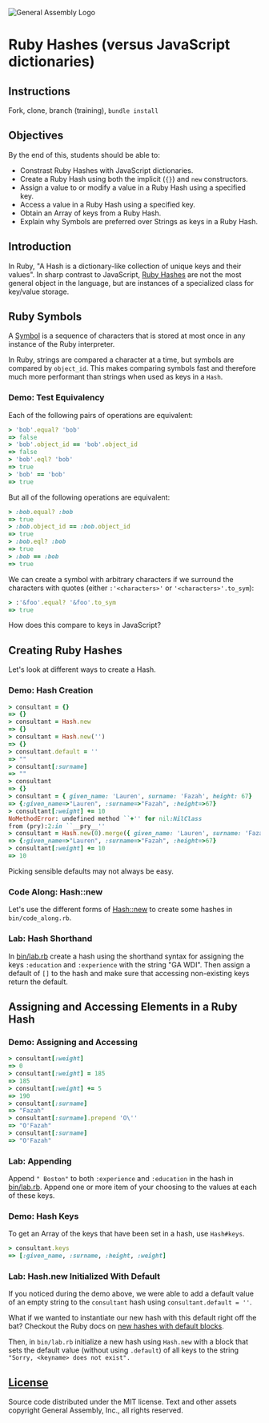 ![General Assembly Logo](http://i.imgur.com/ke8USTq.png)

# Ruby Hashes (versus JavaScript dictionaries)

## Instructions

Fork, clone, branch (training), `bundle install`

## Objectives

By the end of this, students should be able to:

-   Constrast Ruby Hashes with JavaScript dictionaries.
-   Create a Ruby Hash using both the implicit (`{}`) and `new` constructors.
-   Assign a value to or modify a value in a Ruby Hash using a specified key.
-   Access a value in a Ruby Hash using a specified key.
-   Obtain an Array of keys from a Ruby Hash.
-   Explain why Symbols are preferred over Strings as keys in a Ruby Hash.

## Introduction

In Ruby, "A Hash is a dictionary-like collection of unique keys and their
 values".  In sharp contrast to JavaScript,
[Ruby Hashes](http://ruby-doc.org/core-2.3.0/Hash.html) are not the most general
 object in the language, but are instances of a specialized class for key/value
 storage.

## Ruby Symbols

A [Symbol](http://ruby-doc.org/core-2.3.0/Symbol.html) is a sequence of
 characters that is stored at most once in any instance of the Ruby interpreter.

In Ruby, strings are compared a character at a time, but symbols are compared by
 `object_id`.  This makes comparing symbols fast and therefore much more
 performant than strings when used as keys in a `Hash`.

### Demo: Test Equivalency

Each of the following pairs of operations are equivalent:

```ruby
> 'bob'.equal? 'bob'
=> false
> 'bob'.object_id == 'bob'.object_id
=> false
> 'bob'.eql? 'bob'
=> true
> 'bob' == 'bob'
=> true
```

But all of the following operations are equivalent:

```ruby
> :bob.equal? :bob
=> true
> :bob.object_id == :bob.object_id
=> true
> :bob.eql? :bob
=> true
> :bob == :bob
=> true
```

We can create a symbol with arbitrary characters if we surround the characters
 with quotes (either `:'<characters>'` or `'<characters>'.to_sym`):

```ruby
> :'&foo'.equal? '&foo'.to_sym
=> true
```

How does this compare to keys in JavaScript?

## Creating Ruby Hashes

Let's look at different ways to create a Hash.

### Demo: Hash Creation

```ruby
> consultant = {}
=> {}
> consultant = Hash.new
=> {}
> consultant = Hash.new('')
=> {}
> consultant.default = ''
=> ""
> consultant[:surname]
=> ""
> consultant
=> {}
> consultant = { given_name: 'Lauren', surname: 'Fazah', height: 67}
=> {:given_name=>"Lauren", :surname=>"Fazah", :height=>67}
> consultant[:weight] += 10
NoMethodError: undefined method ``+'' for nil:NilClass
from (pry):2:in ``__pry__''
> consultant = Hash.new(0).merge({ given_name: 'Lauren', surname: 'Fazah', height: 67})
=> {:given_name=>"Lauren", :surname=>"Fazah", :height=>67}
> consultant[:weight] += 10
=> 10
```

Picking sensible defaults may not always be easy.

### Code Along: Hash::new

Let's use the different forms of [Hash::new](http://ruby-doc.org/core-2.2.4/Hash.html#method-c-new)
to create some hashes in `bin/code_along.rb`.

### Lab: Hash Shorthand

In [bin/lab.rb](bin/lab.rb) create a hash using the shorthand syntax for
assigning the keys `:education` and `:experience` with the string "GA WDI".
Then assign a default of `[]` to the hash and make sure that accessing
 non-existing keys return the default.

## Assigning and Accessing Elements in a Ruby Hash

### Demo: Assigning and Accessing

```ruby
> consultant[:weight]
=> 0
> consultant[:weight] = 185
=> 185
> consultant[:weight] += 5
=> 190
> consultant[:surname]
=> "Fazah"
> consultant[:surname].prepend 'O\''
=> "O'Fazah"
> consultant[:surname]
=> "O'Fazah"
```

### Lab: Appending

Append `" Boston"` to both `:experience` and `:education` in the hash in
[bin/lab.rb](bin/lab.rb).  Append one or more item of your choosing to the
values at each of these keys.

### Demo: Hash Keys

To get an Array of the keys that have been set in a hash, use `Hash#keys`.

```ruby
> consultant.keys
=> [:given_name, :surname, :height, :weight]
```

### Lab: Hash.new Initialized With Default

If you noticed during the demo above, we were able to add a default value of
an empty string to the `consultant` hash using `consultant.default = ''`.

What if we wanted to instantiate our new hash with this default right off the
 bat? Checkout the Ruby docs on [new hashes with default blocks](http://ruby-doc.org/core-2.3.0/Hash.html#new-method).

Then, in `bin/lab.rb` initialize a new hash using `Hash.new` with a block that
 sets the default value (without using `.default`) of all keys to the string
`"Sorry, <keyname> does not exist".`

## [License](LICENSE)

Source code distributed under the MIT license. Text and other assets copyright
General Assembly, Inc., all rights reserved.
